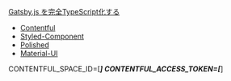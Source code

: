 [Gatsby.js を完全TypeScript化する](https://qiita.com/Takepepe/items/144209f860fbe4d5e9bb)

- [Contentful](https://www.contentful.com/)
- [Styled-Component](https://styled-components.com/)
- [Polished](https://polished.js.org/)
- [Material-UI](https://material-ui.com/)

CONTENTFUL_SPACE_ID=[***]
CONTENTFUL_ACCESS_TOKEN=[***]